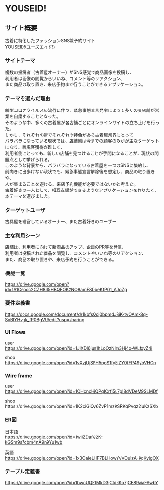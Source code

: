 # YOUSEID!

## サイト概要
古着に特化したファッションSNS兼予約サイト<br>
YOUSEID!(ユーズエイド!)

### サイトテーマ
複数の投稿者（古着屋オーナー）がSNS感覚で商品画像を投稿し、<br>
利用者は画像の閲覧からいいね、コメント等のリアクション、<br>
また商品の取り置き、来店予約まで行うことができるアプリケーション。

### テーマを選んだ理由
新型コロナウイルスの流行に伴う、緊急事態宣言発令によって多くの実店舗が営業を自粛することとなった。<br>
そのような中、多くの古着屋が各店舗ごとにオンラインサイトの立ち上げを行った。<br>
しかし、それぞれの街でそれぞれの特色がある古着屋業界にとって<br>
バラバラになっている現状では、店舗側は今までの顧客のみがが主なターゲットになり、新規客獲得が難しく、<br>
利用者側にとっても、新しい店舗を見つけることが手間になることが、現状の問題点として挙げられる。<br>
このような背景から、バラバラになっている古着屋を一つのSNSに集約し、　<br>
前向きに出歩けない現状でも、緊急事態宣言解除後を想定し、商品の取り置きや、<br>
人が集まることを避ける、来店予約機能が必要ではないかと考えた。<br>
古着好きの一人として、相互支援ができるようなアプリケーションを作りたく、本テーマを選びました。

### ターゲットユーザ
古具屋を経営しているオーナー、また古着好きのユーザー

### 主な利用シーン
店舗は、利用者に向けて新商品のアップ、企画のPR等を発信、<br>
利用者は投稿された商品を閲覧し、コメントやいいね等のリアクション、<br>
また、商品の取り置きや、来店予約を行うことができる。

### 機能一覧
<https://drive.google.com/open?id=1A1Ceocc2CZH8rI5HBQFOK2NO8amF8DbeKfP01_A0oZg>

### 要件定義書
<https://docs.google.com/document/d/1kbfsQcj0bpmdJSiK-tvOAmk8q-SxBlYHvgk_fP0BgVU/edit?usp=sharing>

### UI Flows
 user<br>
 <https://drive.google.com/open?id=1JiXDl6jun1hLoOzNlm3Hj4x-WLfxyZ4i> <br>
 
 shop<br>
 <https://drive.google.com/open?id=1vXzjUjSPH5poS1fyEiZY0fFP49ybVHCn>
 
### Wire frame
 user<br>
 <https://drive.google.com/open?id=1OHcncHjQPqICrfi5u7pI8dVDeM9SLMDf> <br>
 
 shop<br>
 <https://drive.google.com/open?id=1K2ciGiQy6ZvP1mzKSRKqPvqz2iuKzSXb>
 
 ### ER図
 日本語<br>
 <https://drive.google.com/open?id=1wliZDafQ2K-kGSm9s7cbm4nA9n9Yu1wb> <br>
 
 英語<br>
 <https://drive.google.com/open?id=1x3OaieLHF7BLHowYvVOulzA-KqKyjgOX>
 
 ### テーブル定義書
 <https://drive.google.com/open?id=1bwcUQE1MkD3jCId6Ko7jCE89aiaFAwbY>
